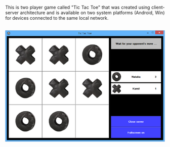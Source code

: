 <p align="justify">
  This is two player game called "Tic Tac Toe" that was created using client-server architecture and is available on two system platforms (Android, Win) for devices connected to the same local network.
</p>
<br />
<img
  src="https://github.com/Karmello/TicTacToe/blob/master/screenshots/6.png?raw=true"
  alt="EightQueens"
  width="700px"
/>
